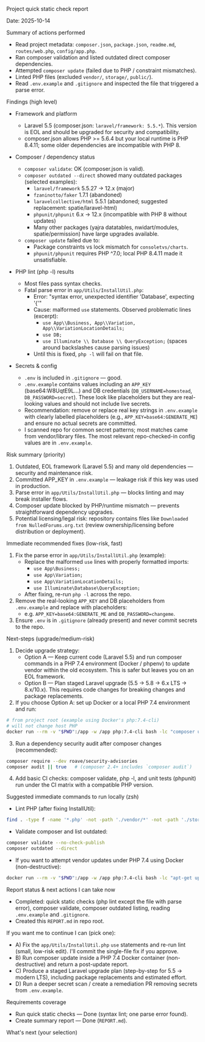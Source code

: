 Project quick static check report

Date: 2025-10-14

Summary of actions performed
- Read project metadata: `composer.json`, `package.json`, `readme.md`, `routes/web.php`, `config/app.php`.
- Ran composer validation and listed outdated direct composer dependencies.
- Attempted `composer update` (failed due to PHP / constraint mismatches).
- Linted PHP files (excluded `vendor/`, `storage/`, `public/`).
- Read `.env.example` and `.gitignore` and inspected the file that triggered a parse error.

Findings (high level)
- Framework and platform
  - Laravel 5.5 (composer.json: `laravel/framework: 5.5.*`). This version is EOL and should be upgraded for security and compatibility.
  - composer.json allows PHP >= 5.6.4 but your local runtime is PHP 8.4.11; some older dependencies are incompatible with PHP 8.

- Composer / dependency status
  - `composer validate`: OK (composer.json is valid).
  - `composer outdated --direct` showed many outdated packages (selected examples):
    - `laravel/framework` 5.5.27 -> 12.x (major)
    - `fzaninotto/faker` 1.7.1 (abandoned)
    - `laravelcollective/html` 5.5.1 (abandoned; suggested replacement: spatie/laravel-html)
    - `phpunit/phpunit` 6.x -> 12.x (incompatible with PHP 8 without updates)
    - Many other packages (yajra datatables, nwidart/modules, spatie/permission) have large upgrades available.
  - `composer update` failed due to:
    - Package constraints vs lock mismatch for `consoletvs/charts`.
    - `phpunit/phpunit` requires PHP ^7.0; local PHP 8.4.11 made it unsatisfiable.

- PHP lint (php -l) results
  - Most files pass syntax checks.
  - Fatal parse error in `app/Utils/InstallUtil.php`:
    - Error: "syntax error, unexpected identifier 'Database', expecting '{'"
    - Cause: malformed `use` statements. Observed problematic lines (excerpt):
      - `use App\\Business, App\\Variation, App\\VariationLocationDetails;`
      - `use DB;`
      - `use Illuminate \\ Database \\ QueryException;` (spaces around backslashes cause parsing issues)
    - Until this is fixed, `php -l` will fail on that file.

- Secrets & config
  - `.env` is included in `.gitignore` — good.
  - `.env.example` contains values including an `APP_KEY` (base64:W8UqtE9L...) and DB credentials (`DB_USERNAME=homestead`, `DB_PASSWORD=secret`). These look like placeholders but they are real-looking values and should not include live secrets.
  - Recommendation: remove or replace real key strings in `.env.example` with clearly labelled placeholders (e.g., `APP_KEY=base64:GENERATE_ME`) and ensure no actual secrets are committed.
  - I scanned repo for common secret patterns; most matches came from vendor/library files. The most relevant repo-checked-in config values are in `.env.example`.

Risk summary (priority)
1. Outdated, EOL framework (Laravel 5.5) and many old dependencies — security and maintenance risk.
2. Committed APP_KEY in `.env.example` — leakage risk if this key was used in production.
3. Parse error in `app/Utils/InstallUtil.php` — blocks linting and may break installer flows.
4. Composer update blocked by PHP/runtime mismatch — prevents straightforward dependency upgrades.
5. Potential licensing/legal risk: repository contains files like `Downloaded from NulledForums.org.txt` (review ownership/licensing before distribution or deployment).

Immediate recommended fixes (low-risk, fast)
1. Fix the parse error in `app/Utils/InstallUtil.php` (example):
   - Replace the malformed `use` lines with properly formatted imports:
     - `use App\Business;`
     - `use App\Variation;`
     - `use App\VariationLocationDetails;`
     - `use Illuminate\Database\QueryException;`
   - After fixing, re-run `php -l` across the repo.
2. Remove the real-looking `APP_KEY` and DB placeholders from `.env.example` and replace with placeholders:
   - e.g. `APP_KEY=base64:GENERATE_ME` and `DB_PASSWORD=changeme`.
3. Ensure `.env` is in `.gitignore` (already present) and never commit secrets to the repo.

Next-steps (upgrade/medium-risk)
1. Decide upgrade strategy:
   - Option A — Keep current code (Laravel 5.5) and run composer commands in a PHP 7.4 environment (Docker / phpenv) to update vendor within the old ecosystem. This is safer but leaves you on an EOL framework.
   - Option B — Plan staged Laravel upgrade (5.5 -> 5.8 -> 6.x LTS -> 8.x/10.x). This requires code changes for breaking changes and package replacements.
2. If you choose Option A: set up Docker or a local PHP 7.4 environment and run:

```bash
# from project root (example using Docker's php:7.4-cli)
# will not change host PHP
docker run --rm -v "$PWD":/app -w /app php:7.4-cli bash -lc "composer update --with-all-dependencies"
```

3. Run a dependency security audit after composer changes (recommended):

```bash
composer require --dev roave/security-advisories
composer audit || true   # (composer 2.4+ includes `composer audit`)
```

4. Add basic CI checks: composer validate, php -l, and unit tests (phpunit) run under the CI matrix with a compatible PHP version.

Suggested immediate commands to run locally (zsh)
- Lint PHP (after fixing InstallUtil):

```bash
find . -type f -name '*.php' -not -path './vendor/*' -not -path './storage/*' -not -path './public/*' -print0 | xargs -0 -n1 php -l
```

- Validate composer and list outdated:

```bash
composer validate --no-check-publish
composer outdated --direct
```

- If you want to attempt vendor updates under PHP 7.4 using Docker (non-destructive):

```bash
docker run --rm -v "$PWD":/app -w /app php:7.4-cli bash -lc "apt-get update && apt-get install -y unzip git && php -r 'copy("https://getcomposer.org/installer", "composer-setup.php");' && php composer-setup.php --install-dir=/usr/local/bin --filename=composer && composer update --with-all-dependencies --no-interaction"
```

Report status & next actions I can take now
- Completed: quick static checks (php lint except the file with parse error), composer validate, composer outdated listing, reading `.env.example` and `.gitignore`.
- Created this `REPORT.md` in repo root.

If you want me to continue I can (pick one):
- A) Fix the `app/Utils/InstallUtil.php` `use` statements and re-run lint (small, low-risk edit). I'll commit the single-file fix if you approve.
- B) Run composer update inside a PHP 7.4 Docker container (non-destructive) and return a post-update report.
- C) Produce a staged Laravel upgrade plan (step-by-step for 5.5 -> modern LTS), including package replacements and estimated effort.
- D) Run a deeper secret scan / create a remediation PR removing secrets from `.env.example`.

Requirements coverage
- Run quick static checks — Done (syntax lint; one parse error found).
- Create summary report — Done (`REPORT.md`).

What's next (your selection)
